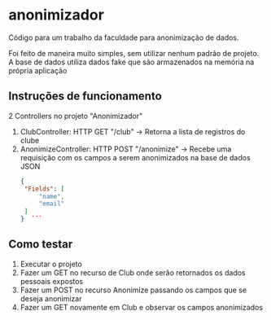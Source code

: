 # anonimizador
Código para um trabalho da faculdade para anonimização de dados.

Foi feito de maneira muito simples, sem utilizar nenhum padrão de projeto.
A base de dados utiliza dados fake que são armazenados na memória na própria aplicação

## Instruções de funcionamento
2 Controllers no projeto "Anonimizador"

1. ClubController:
   HTTP GET "/club" -> Retorna a lista de registros do clube
2. AnonimizeController:
   HTTP POST "/anonimize" -> Recebe uma requisição com os campos a serem anonimizados na base de dados
   JSON
   ```json
   {
    "Fields": [
        "name",
        "email"
    ]
   }  ```

## Como testar
1. Executar o projeto
2. Fazer um GET no recurso de Club onde serão retornados os dados pessoais expostos
3. Fazer um POST no recurso Anonimize passando os campos que se deseja anonimizar
4. Fazer um GET novamente em Club e observar os campos anonimizados
